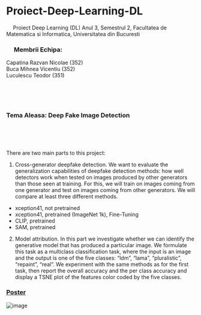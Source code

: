# Proiect-Deep-Learning-DL
&emsp; Proiect Deep Learning (DL) Anul 3, Semestrul 2, Facultatea de Matematica si Informatica, Universitatea din Bucuresti

### &emsp; Membrii Echipa: <br/>
Capatina Razvan Nicolae ($352$) <br/>
Buca Mihnea Vicentiu ($352$) <br/>
Luculescu Teodor ($351$) <br/>

<br/>
<br/>
<br/>

### Tema Aleasa: Deep Fake Image Detection <br/>

<br/>
<br/>
<br/>

There are two main parts to this project:
1) Cross-generator deepfake detection. We want to evaluate the generalization capabilities of deepfake detection methods: how well detectors work when tested on images produced by other generators than those seen at training. For this, we will train on images coming from one generator and test on images coming from other generators. We will compare at least three different methods.
- xception41, not pretrained
- xception41, pretrained (ImageNet 1k), Fine-Tuning
- CLIP, pretrained
- SAM, pretrained

2) Model attribution. In this part we investigate whether we can identify the generative model that has produced a particular image. We formulate this task as a multiclass classification task, where the input is an image and the output is one of the five classes: “ldm”, “lama”, “pluralistic”, “repaint”, “real”. We experiment with the same methods as for the first task, then report the overall accuracy and the per class accuracy and display a TSNE plot of the features color coded by the five classes.

### [Poster](https://www.overleaf.com/project/new/template/34882?id=991907223&latexEngine=lualatex&mainFile=poster.tex&templateName=Unofficial+Poster+Template+for+University+of+Oxford&texImage=texlive-full%3A2023.1)

![image](https://github.com/user-attachments/assets/f21963f5-301c-49e2-85d8-9acada101f83)
